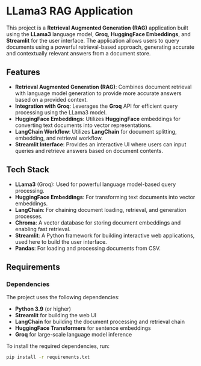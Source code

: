 # LLama3 RAG Application

This project is a **Retrieval Augmented Generation (RAG)** application built using the **LLama3** language model, **Groq**, **HuggingFace Embeddings**, and **Streamlit** for the user interface. The application allows users to query documents using a powerful retrieval-based approach, generating accurate and contextually relevant answers from a document store.

## Features

- **Retrieval Augmented Generation (RAG)**: Combines document retrieval with language model generation to provide more accurate answers based on a provided context.
- **Integration with Groq**: Leverages the **Groq** API for efficient query processing using the LLama3 model.
- **HuggingFace Embeddings**: Utilizes **HuggingFace** embeddings for converting text documents into vector representations.
- **LangChain Workflow**: Utilizes **LangChain** for document splitting, embedding, and retrieval workflow.
- **Streamlit Interface**: Provides an interactive UI where users can input queries and retrieve answers based on document contents.

## Tech Stack

- **LLama3** (Groq): Used for powerful language model-based query processing.
- **HuggingFace Embeddings**: For transforming text documents into vector embeddings.
- **LangChain**: For chaining document loading, retrieval, and generation processes.
- **Chroma**: A vector database for storing document embeddings and enabling fast retrieval.
- **Streamlit**: A Python framework for building interactive web applications, used here to build the user interface.
- **Pandas**: For loading and processing documents from CSV.

## Requirements

### Dependencies
The project uses the following dependencies:

- **Python 3.9** (or higher)
- **Streamlit** for building the web UI
- **LangChain** for building the document processing and retrieval chain
- **HuggingFace Transformers** for sentence embeddings
- **Groq** for large-scale language model inference

To install the required dependencies, run:

```bash
pip install -r requirements.txt
